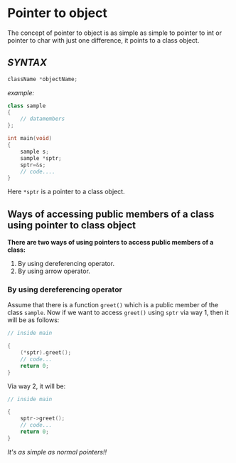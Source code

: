 # Pointer to object

The concept of pointer to object is as simple as simple to pointer to int or pointer to char with just one difference, it points to a class
object.

## _SYNTAX_
```C++
className *objectName;
```
_example:_
```C++
class sample
{
	// datamembers
};

int main(void)
{
	sample s;
	sample *sptr;
	sptr=&s;
	// code....
}
```

Here ```*sptr``` is a pointer to a class object.

## Ways of accessing public members of a class using pointer to class object

**There are two ways of using pointers to access public members of a class:**
1. By using dereferencing operator.
2. By using arrow operator.

### By using dereferencing operator

Assume that there is a function ```greet()``` which is a public member of the class ```sample```.
Now if we want to access ```greet()``` using ```sptr``` via way 1, then it will be as follows:

```C++
// inside main

{
	(*sptr).greet();
	// code...
	return 0;
}
```

Via way 2, it will be:

```C++
// inside main

{
	sptr->greet();
	// code...
	return 0;
}
```

_It's as simple as normal pointers!!_
